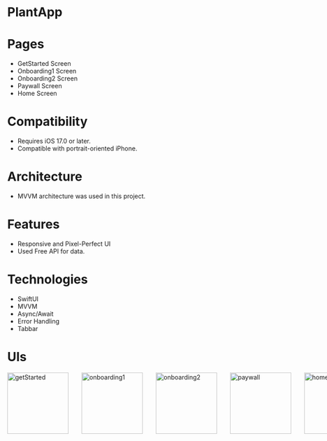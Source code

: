 # PlantApp

# Pages
- GetStarted Screen
- Onboarding1 Screen
- Onboarding2 Screen
- Paywall Screen
- Home Screen

# Compatibility
- Requires iOS 17.0 or later. 
- Compatible with portrait-oriented iPhone.

# Architecture
- MVVM architecture was used in this project.

# Features
- Responsive and Pixel-Perfect UI
- Used Free API for data.

# Technologies
- SwiftUI
- MVVM
- Async/Await
- Error Handling
- Tabbar

# UIs
<div style="display: flex; gap: 30px;">
    <img src="https://github.com/user-attachments/assets/013933bb-3384-4fff-b1c3-ec34ac4a27d1" alt="getStarted" width="140">
    <img src="https://github.com/user-attachments/assets/88d0c669-ec5c-439c-a2e7-9ccaa3d75c41" alt="onboarding1" width="140">
    <img src="https://github.com/user-attachments/assets/03a7ae35-3440-418c-98e0-6c83b738c1b7" alt="onboarding2" width="140">
    <img src="https://github.com/user-attachments/assets/2c71d082-5d14-4d5f-b63a-a235cf979de9" alt="paywall" width="140">
    <img src="https://github.com/user-attachments/assets/22086303-1711-46d3-987c-0f57a32a7138" alt="home" width="140">
</div>
